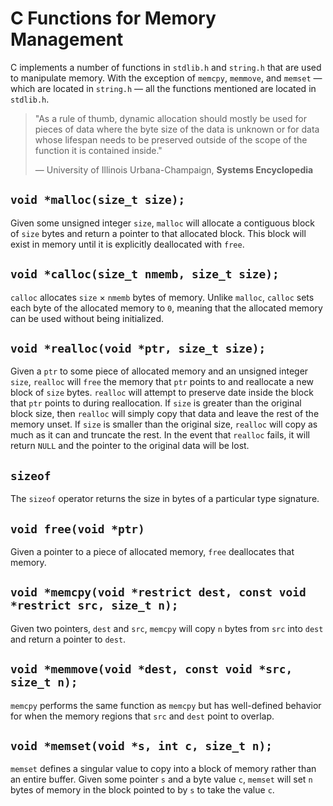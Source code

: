 # C Functions for Memory Management

C implements a number of functions in `stdlib.h` and `string.h` that are
used to manipulate memory. With the exception of `memcpy`, `memmove`, and
`memset` — which are located in `string.h` — all the functions mentioned are
located in `stdlib.h`.

> "As a rule of thumb, dynamic allocation should mostly be used for pieces
> of data where the byte size of the data is unknown or for data whose
> lifespan needs to be preserved outside of the scope of the function it
> is contained inside."
>
> — University of Illinois Urbana-Champaign, **Systems Encyclopedia**

## `void *malloc(size_t size);`

Given some unsigned integer `size`, `malloc` will allocate a contiguous block
of `size` bytes and return a pointer to that allocated block. This block will
exist in memory until it is explicitly deallocated with `free`.

## `void *calloc(size_t nmemb, size_t size);`

`calloc` allocates `size` × `nmemb` bytes of memory. Unlike `malloc`, `calloc`
sets each byte of the allocated memory to `0`, meaning that the allocated
memory can be used without being initialized.

## `void *realloc(void *ptr, size_t size);`

Given a `ptr` to some piece of allocated memory and an unsigned integer
`size`, `realloc` will `free` the memory that `ptr` points to and reallocate
a new block of `size` bytes. `realloc` will attempt to preserve date inside
the block that `ptr` points to during reallocation. If `size` is greater than
the original block size, then `realloc` will simply copy that data and leave
the rest of the memory unset. If `size` is smaller than the original size,
`realloc` will copy as much as it can and truncate the rest. In the event that
`realloc` fails, it will return `NULL` and the pointer to the original data
will be lost.

## `sizeof`

The `sizeof` operator returns the size in bytes of a particular type
signature.

## `void free(void *ptr)`

Given a pointer to a piece of allocated memory, `free` deallocates that
memory.

## `void *memcpy(void *restrict dest, const void *restrict src, size_t n);`

Given two pointers, `dest` and `src`, `memcpy` will copy `n` bytes from
`src` into `dest` and return a pointer to `dest`.

## `void *memmove(void *dest, const void *src, size_t n);`

`memcpy` performs the same function as `memcpy` but has well-defined behavior
for when the memory regions that `src` and `dest` point to overlap.

## `void *memset(void *s, int c, size_t n);`

`memset` defines a singular value to copy into a block of memory rather than
an entire buffer. Given some pointer `s` and a byte value `c`, `memset` will
set `n` bytes of memory in the block pointed to by `s` to take the value `c`.
